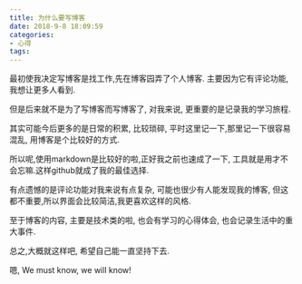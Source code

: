 ```yaml
---
title: 为什么要写博客
date: 2018-9-8 18:09:59
categories: 
- 心得
tags: 
---
```


最初使我决定写博客是找工作,先在博客园弄了个人博客. 主要因为它有评论功能, 我想让更多人看到.

但是后来就不是为了写博客而写博客了, 对我来说, 更重要的是记录我的学习旅程.

其实可能今后更多的是日常的积累, 比较琐碎, 平时这里记一下,那里记一下很容易混乱, 用博客是个比较好的方式.

所以呢,使用markdown是比较好的啦,正好我之前也速成了一下, 工具就是用才不会忘嘛.这样github就成了我的最佳选择.

有点遗憾的是评论功能对我来说有点复杂, 可能也很少有人能发现我的博客, 但这都不重要,所以界面会比较简洁,我更喜欢这样的风格.

至于博客的内容, 主要是技术类的啦, 也会有学习的心得体会, 也会记录生活中的重大事件.

总之,大概就这样吧, 希望自己能一直坚持下去.

嗯, We must know, we will know!

